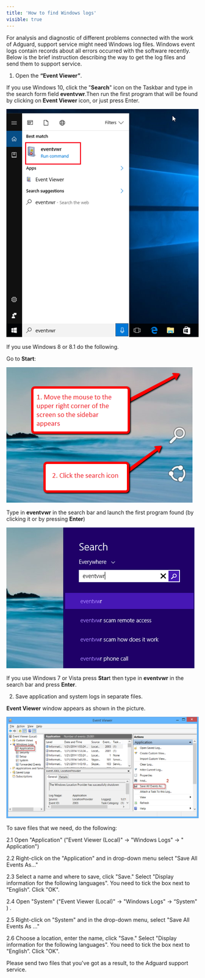 ```yaml
---
title: 'How to find Windows logs'
visible: true
---
```


For analysis and diagnostic of different problems connected with the work of Adguard, support service might need Windows log files. Windows event logs contain records about all errors occurred with the software recently. Below is the brief instruction describing the way to get the log files and send them to support service. 

1. Open the **“Event Viewer”**.

If you use Windows 10, click the "**Search**" icon on the Taskbar and type in the search form field **eventvwr**.Then run the first program that will be found by clicking on **Event Viewer** icon, or just press Enter.

![](eventvwr_win10_EN.png)

If you use Windows 8 or 8.1 do the following.

Go to **Start**:

![](side%20menu%20%281%29.png)

Type in **eventvwr** in the search bar and launch the first program found (by clicking it or by pressing **Enter**)

![](search%20for%20windows%20log%20fls.png)

If you use Windows 7 or Vista press **Star**t then type in **eventvwr** in the search bar and press **Enter**. 

2. Save application and system logs in separate files.

**Event Viewer** window appears as shown in the picture.

![](Applications.png)

To save files that we need, do the following:

 2.1 Open "Application" ("Event Viewer (Local)" -> "Windows Logs" -> " Application")

 2.2 Right-click on the "Application" and in drop-down menu select "Save All Events As..."

 2.3 Select a name and where to save, click "Save." Select "Display information for the following languages". You need to tick the box next to "English”. Click "OK".

 2.4 Open "System" ("Event Viewer (Local)" -> "Windows Logs" ->  “System" ) .

 2.5 Right-click on "System" and in the drop-down menu, select "Save All Events As ..."

 2.6 Choose a location, enter the name, click "Save." Select "Display information for the following languages". You need to tick the box next to "English”. Click "OK". 

Please send two files that you've got as a result, to the Adguard support service.

